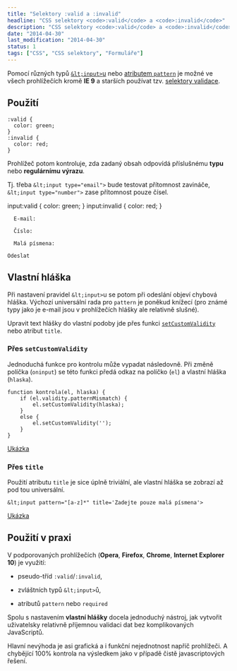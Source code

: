 ```yaml
---
title: "Selektory :valid a :invalid"
headline: "CSS selektory <code>:valid</code> a <code>:invalid</code>"
description: "CSS selektory <code>:valid</code> a <code>:invalid</code> umí rozpoznat správně nebo špatně vyplněné formulářové políčko."
date: "2014-04-30"
last_modification: "2014-04-30"
status: 1
tags: ["CSS", "CSS selektory", "Formuláře"]
---
```


Pomocí různých typů [`&lt;input>`u](/input) nebo [atributem `pattern`](/atribut-pattern) je možné ve všech prohlížečích kromě **IE 9** a starších používat tzv. [selektory validace](/css-selektory#validace).

## Použití

```
:valid {
  color: green;
}
:invalid {
  color: red;
}
```

Prohlížeč potom kontroluje, zda zadaný obsah odpovídá příslušnému **typu** nebo **regulárnímu výrazu**.

Tj. třeba `&lt;input type="email">` bude testovat přítomnost zavináče, `&lt;input type="number">` zase přítomnost pouze čísel.

  input:valid {
    color: green;
  }
  input:invalid {
    color: red;
  }

      E-mail:

      Číslo:

      Malá písmena:

    Odeslat

## Vlastní hláška

Při nastavení pravidel `&lt;input>`u se potom při odeslání objeví chybová hláška. Výchozí universální rada pro `pattern` je poněkud knížecí (pro známé typy jako je e-mail jsou v prohlížečích hlášky ale relativně slušné).

Upravit text hlášky do vlastní podoby jde přes funkci [`setCustomValidity`](http://www.whatwg.org/specs/web-apps/current-work/multipage/association-of-controls-and-forms.html#dom-cva-setcustomvalidity) nebo atribut `title`.

### Přes `setCustomValidity`

Jednoduchá funkce pro kontrolu může vypadat následovně. Při změně políčka (`oninput`) se této funkci předá odkaz na políčko (`el`) a vlastní hláška (`hlaska`).

```
function kontrola(el, hlaska) {
    if (el.validity.patternMismatch) {
        el.setCustomValidity(hlaska);
    }    
    else {
        el.setCustomValidity('');
    }
}
```

[Ukázka](http://kod.djpw.cz/rycb)

### Přes `title`

Použití atributu `title` je sice úplně triviální, ale vlastní hláška se zobrazí až pod tou universální.

```
&lt;input pattern="[a-z]*" title='Zadejte pouze malá písmena'>
```

[Ukázka](http://kod.djpw.cz/qycb)

## Použití v praxi

V podporovaných prohlížečích (**Opera**, **Firefox**, **Chrome**, **Internet Explorer 10**) je využití:

  - pseudo-tříd `:valid`/`:invalid`,

  - zvláštních typů `&lt;input>`ů,

  - atributů `pattern` nebo `required`

Spolu s nastavením **vlastní hlášky** docela jednoduchý nástroj, jak vytvořit uživatelsky relativně příjemnou validaci dat bez komplikovaných JavaScriptů.

Hlavní nevýhoda je asi grafická a i funkční nejednotnost napříč prohlížeči. A chybějící 100% kontrola na výsledkem jako v případě čistě javascriptových řešení.